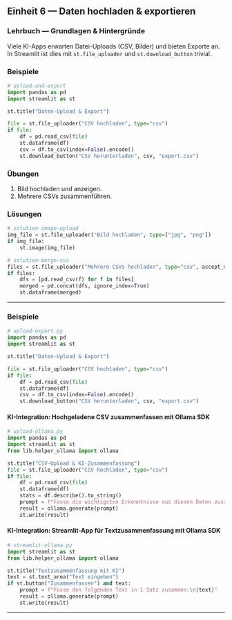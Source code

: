 ## Einheit 6 —  Daten hochladen & exportieren

### Lehrbuch — Grundlagen & Hintergründe

Viele KI-Apps erwarten Datei-Uploads (CSV, Bilder) und bieten Exporte an. In Streamlit ist dies mit `st.file_uploader` und `st.download_button` trivial.

### Beispiele

```python
# upload-and-export
import pandas as pd
import streamlit as st

st.title("Daten-Upload & Export")

file = st.file_uploader("CSV hochladen", type="csv")
if file:
    df = pd.read_csv(file)
    st.dataframe(df)
    csv = df.to_csv(index=False).encode()
    st.download_button("CSV herunterladen", csv, "export.csv")
```

### Übungen

1) Bild hochladen und anzeigen.  
2) Mehrere CSVs zusammenführen.

### Lösungen

```python
# solution-image-upload
img_file = st.file_uploader("Bild hochladen", type=["jpg", "png"])
if img_file:
    st.image(img_file)
```

```python
# solution-merge-cvs
files = st.file_uploader("Mehrere CSVs hochladen", type="csv", accept_multiple_files=True)
if files:
    dfs = [pd.read_csv(f) for f in files]
    merged = pd.concat(dfs, ignore_index=True)
    st.dataframe(merged)
```

---

### Beispiele

```python
# upload-export.py
import pandas as pd
import streamlit as st

st.title("Daten-Upload & Export")

file = st.file_uploader("CSV hochladen", type="csv")
if file:
    df = pd.read_csv(file)
    st.dataframe(df)
    csv = df.to_csv(index=False).encode()
    st.download_button("CSV herunterladen", csv, "export.csv")
```

#### KI-Integration: Hochgeladene CSV zusammenfassen mit Ollama SDK

```python
# upload-ollama.py
import pandas as pd
import streamlit as st
from lib.helper_ollama import ollama

st.title("CSV-Upload & KI-Zusammenfassung")
file = st.file_uploader("CSV hochladen", type="csv")
if file:
    df = pd.read_csv(file)
    st.dataframe(df)
    stats = df.describe().to_string()
    prompt = f"Fasse die wichtigsten Erkenntnisse aus diesen Daten zusammen:\n{stats}"
    result = ollama.generate(prompt)
    st.write(result)
```

#### KI-Integration: Streamlit-App für Textzusammenfassung mit Ollama SDK

```python
# streamlit-ollama.py
import streamlit as st
from lib.helper_ollama import ollama

st.title("Textzusammenfassung mit KI")
text = st.text_area("Text eingeben")
if st.button("Zusammenfassen") and text:
    prompt = f"Fasse den folgenden Text in 1 Satz zusammen:\n{text}"
    result = ollama.generate(prompt)
    st.write(result)
```

---

